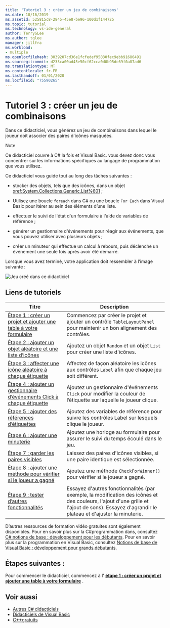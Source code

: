 ```yaml
---
title: 'Tutoriel 3 : créer un jeu de combinaisons'
ms.date: 10/16/2019
ms.assetid: 525815c8-2845-45e8-be96-100d1f144725
ms.topic: tutorial
ms.technology: vs-ide-general
author: TerryGLee
ms.author: tglee
manager: jillfra
ms.workload:
- multiple
ms.openlocfilehash: 3039207cd36e1fcfedef95830fec9ebb91686491
ms.sourcegitcommit: d233ca00ad45e50cf62cca0d0b95dc69f0a87ad6
ms.translationtype: MT
ms.contentlocale: fr-FR
ms.lasthandoff: 01/01/2020
ms.locfileid: "75590265"
---
```

# <a name="tutorial-3-create-a-matching-game"></a>Tutoriel 3 : créer un jeu de combinaisons

Dans ce didacticiel, vous générez un jeu de combinaisons dans lequel le joueur doit associer des paires d'icônes masquées.

> [!NOTE]
> Ce didacticiel couvre à C# la fois et Visual Basic. vous devez donc vous concentrer sur les informations spécifiques au langage de programmation que vous utilisez.

Ce didacticiel vous guide tout au long des tâches suivantes :

- stocker des objets, tels que des icônes, dans un objet <xref:System.Collections.Generic.List%601> ;

- Utilisez une boucle `foreach` dans C# ou une boucle `For Each` dans Visual Basic pour itérer au sein des éléments d’une liste.

- effectuer le suivi de l'état d'un formulaire à l'aide de variables de référence ;

- générer un gestionnaire d'événements pour réagir aux événements, que vous pouvez utiliser avec plusieurs objets ;

- créer un minuteur qui effectue un calcul à rebours, puis déclenche un événement une seule fois après avoir été démarré.

Lorsque vous avez terminé, votre application doit ressembler à l’image suivante :

![Jeu créé dans ce didacticiel](../ide/media/express_finishedgame.png)

## <a name="tutorial-links"></a>Liens de tutoriels

|Titre|Description|
|-----------|-----------------|
|[Étape 1 : créer un projet et ajouter une table à votre formulaire](../ide/step-1-create-a-project-and-add-a-table-to-your-form.md)|Commencez par créer le projet et ajouter un contrôle `TableLayoutPanel` pour maintenir un bon alignement des contrôles.|
|[Étape 2 : ajouter un objet aléatoire et une liste d’icônes](../ide/step-2-add-a-random-object-and-a-list-of-icons.md)|Ajoutez un objet `Random` et un objet `List` pour créer une liste d'icônes.|
|[Étape 3 : affecter une icône aléatoire à chaque étiquette](../ide/step-3-assign-a-random-icon-to-each-label.md)|Affectez de façon aléatoire les icônes aux contrôles `Label` afin que chaque jeu soit différent.|
|[Étape 4 : ajouter un gestionnaire d’événements Click à chaque étiquette](../ide/step-4-add-a-click-event-handler-to-each-label.md)|Ajoutez un gestionnaire d'événements `Click` pour modifier la couleur de l’étiquette sur laquelle le joueur clique.|
|[Étape 5 : ajouter des références d’étiquettes](../ide/step-5-add-label-references.md)|Ajoutez des variables de référence pour suivre les contrôles Label sur lesquels clique le joueur.|
|[Étape 6 : ajouter une minuterie](../ide/step-6-add-a-timer.md)|Ajoutez une horloge au formulaire pour assurer le suivi du temps écoulé dans le jeu.|
|[Étape 7 : garder les paires visibles](../ide/step-7-keep-pairs-visible.md)|Laissez des paires d'icônes visibles, si une paire identique est sélectionnée.|
|[Étape 8 : ajouter une méthode pour vérifier si le joueur a gagné](../ide/step-8-add-a-method-to-verify-whether-the-player-won.md)|Ajoutez une méthode `CheckForWinner()` pour vérifier si le joueur a gagné.|
|[Étape 9 : tester d’autres fonctionnalités](../ide/step-9-try-other-features.md)|Essayez d'autres fonctionnalités (par exemple, la modification des icônes et des couleurs, l'ajout d'une grille et l'ajout de sons). Essayez d'agrandir le plateau et d'ajuster la minuterie.|

D’autres ressources de formation vidéo gratuites sont également disponibles. Pour en savoir plus sur la C#programmation dans, consultez [ C# notions de base : développement pour les débutants](https://channel9.msdn.com/Series/C-Sharp-Fundamentals-Development-for-Absolute-Beginners). Pour en savoir plus sur la programmation en Visual Basic, consultez [Notions de base de Visual Basic : développement pour grands débutants](https://channel9.msdn.com/Series/Visual-Basic-Development-for-Absolute-Beginners).

## <a name="next-steps"></a>Étapes suivantes :

Pour commencer le didacticiel, commencez à l' **[étape 1 : créer un projet et ajouter une table à votre formulaire](../ide/step-1-create-a-project-and-add-a-table-to-your-form.md)** .

## <a name="see-also"></a>Voir aussi

* [Autres C# didacticiels](/visualstudio/get-started/csharp/)
* [Didacticiels de Visual Basic](/visualstudio/get-started/visual-basic/)
* [C++gratuits](/cpp/get-started/tutorial-console-cpp)
